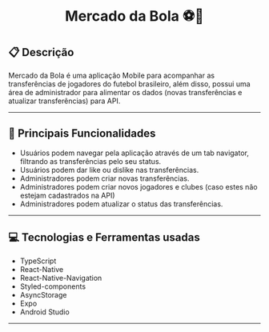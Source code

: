 # <p align = "center"> Mercado da Bola ⚽📱 </p>

##  :clipboard: Descrição

Mercado da Bola é uma aplicação Mobile para acompanhar as transferências de jogadores do futebol brasileiro, além disso, possui uma área de administrador para alimentar os dados (novas transferências e atualizar transferências) para API.

***
##  :hammer: Principais Funcionalidades

- Usuários podem navegar pela aplicação através de um tab navigator, filtrando as transferências pelo seu status.
- Usuários podem dar like ou dislike nas transferências.
- Administradores podem criar novas transferências.
- Administradores podem criar novos jogadores e clubes (caso estes não estejam cadastrados na API)
- Administradores podem atualizar o status das transferências.
***

## :computer:	 Tecnologias e Ferramentas usadas

- TypeScript
- React-Native
- React-Native-Navigation
- Styled-components
- AsyncStorage
- Expo
- Android Studio

***
